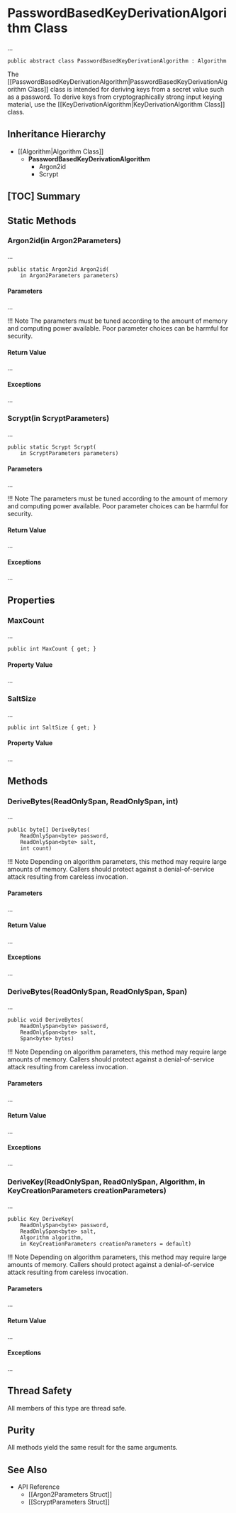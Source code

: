 # PasswordBasedKeyDerivationAlgorithm Class

...

    public abstract class PasswordBasedKeyDerivationAlgorithm : Algorithm

The [[PasswordBasedKeyDerivationAlgorithm|PasswordBasedKeyDerivationAlgorithm
Class]] class is intended for deriving keys from a secret value such as a
password. To derive keys from cryptographically strong input keying material,
use the [[KeyDerivationAlgorithm|KeyDerivationAlgorithm Class]] class.


## Inheritance Hierarchy

* [[Algorithm|Algorithm Class]]
    * **PasswordBasedKeyDerivationAlgorithm**
        * Argon2id
        * Scrypt


## [TOC] Summary


## Static Methods


### Argon2id(in Argon2Parameters)

...

    public static Argon2id Argon2id(
        in Argon2Parameters parameters)

#### Parameters

...

!!! Note
    The parameters must be tuned according to the amount of memory and computing
    power available. Poor parameter choices can be harmful for security.

#### Return Value

...

#### Exceptions

...


### Scrypt(in ScryptParameters)

...

    public static Scrypt Scrypt(
        in ScryptParameters parameters)

#### Parameters

...

!!! Note
    The parameters must be tuned according to the amount of memory and computing
    power available. Poor parameter choices can be harmful for security.

#### Return Value

...

#### Exceptions

...


## Properties


### MaxCount

...

    public int MaxCount { get; }

#### Property Value

...


### SaltSize

...

    public int SaltSize { get; }

#### Property Value

...


## Methods


### DeriveBytes(ReadOnlySpan<byte>, ReadOnlySpan<byte>, int)

...

    public byte[] DeriveBytes(
        ReadOnlySpan<byte> password,
        ReadOnlySpan<byte> salt,
        int count)

!!! Note
    Depending on algorithm parameters, this method may require large amounts of
    memory. Callers should protect against a denial-of-service attack resulting
    from careless invocation.

#### Parameters

...

#### Return Value

...

#### Exceptions

...


### DeriveBytes(ReadOnlySpan<byte>, ReadOnlySpan<byte>, Span<byte>)

...

    public void DeriveBytes(
        ReadOnlySpan<byte> password,
        ReadOnlySpan<byte> salt,
        Span<byte> bytes)

!!! Note
    Depending on algorithm parameters, this method may require large amounts of
    memory. Callers should protect against a denial-of-service attack resulting
    from careless invocation.

#### Parameters

...

#### Return Value

...

#### Exceptions

...


### DeriveKey(ReadOnlySpan<byte>, ReadOnlySpan<byte>, Algorithm, in KeyCreationParameters creationParameters)

...

    public Key DeriveKey(
        ReadOnlySpan<byte> password,
        ReadOnlySpan<byte> salt,
        Algorithm algorithm,
        in KeyCreationParameters creationParameters = default)

!!! Note
    Depending on algorithm parameters, this method may require large amounts of
    memory. Callers should protect against a denial-of-service attack resulting
    from careless invocation.

#### Parameters

...

#### Return Value

...

#### Exceptions

...


## Thread Safety

All members of this type are thread safe.


## Purity

All methods yield the same result for the same arguments.


## See Also

* API Reference
    * [[Argon2Parameters Struct]]
    * [[ScryptParameters Struct]]
